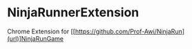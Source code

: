# NinjaRunnerExtension


Chrome Extension for [[https://github.com/Prof-Awi/NinjaRun](url)]NinjaRunGame
